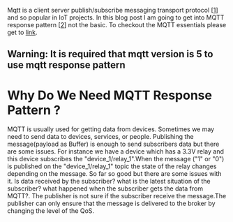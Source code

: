 Mqtt is a client server publish/subscribe messaging transport protocol [[1](https://www.hivemq.com/blog/mqtt-essentials-part-1-introducing-mqtt/#:~:text=MQTT%20is%20a%20Client%20Server%20publish/subscribe%20messaging%20transport%20protocol.)] and so popular in IoT projects. In this blog post I am going to get into MQTT response pattern [[2](https://www.hivemq.com/blog/mqtt5-essentials-part9-request-response-pattern/)] not the basic. To checkout the MQTT essentials please get to [link](https://www.hivemq.com/mqtt-essentials/).

## Warning: It is required that mqtt version is 5 to use mqtt response pattern

# Why Do We Need MQTT Response Pattern ?

MQTT is usually used for getting data from devices. Sometimes we may need to send data to devices, services, or people. Publishing the message(payload as Buffer) is enough to send subscribers data but there are some issues. For instance we have a device which has a 3.3V relay and this device subscribes the "device_1/relay_1".When the message ("1" or "0") is published on the "device_1/relay_1" topic the state of the relay changes depending on the message. So far so good but there are some issues with it. Is data received by the subscriber? what is the latest situation of the subscriber? what happened when the subscriber gets the data from MQTT?. The publisher is not sure if the subscriber receive the message.The publisher can only ensure that the message is delivered to the broker by changing the level of the QoS.
